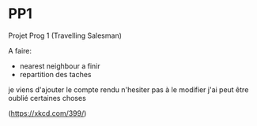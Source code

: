 PP1
===

Projet Prog 1 (Travelling Salesman)

A faire:
- nearest neighbour a finir 
- repartition des taches

je viens d'ajouter le compte rendu n'hesiter pas à le modifier j'ai peut être oublié certaines choses



(https://xkcd.com/399/)
